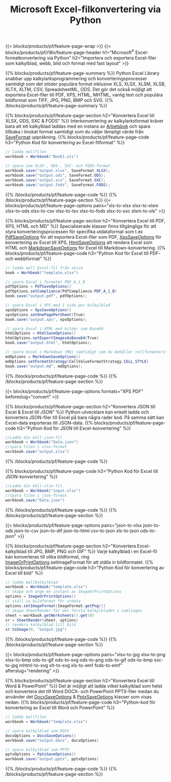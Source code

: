 ﻿---
title: Microsoft Excel-filkonvertering via Python 
url: /sv/python/conversion/
description: Konvertera Excel XLS, XLSX, ODS, CSV till PDF, XPS, HTML, JPEG, HTML och många andra populära format med bara några rader med Python-kod.
---
{{< blocks/products/pf/feature-page-wrap >}}
{{< blocks/products/pf/i18n/feature-page-header h1="Microsoft<sup>&reg;</sup> Excel-formatkonvertering via Python" h2="Importera och exportera Excel-filer som kalkylblad, webb, bild och format med fast layout" >}}

{{% blocks/products/pf/feature-page-summary %}}
Python Excel Library snabbar upp kalkylarksprogrammering och konverteringsprocesser samtidigt som det stöder populära format inklusive XLS, XLSX, XLSM, XLSB, XLTX, XLTM, CSV, SpreadsheetML, ODS. Det gör det också möjligt att exportera Excel-filer till PDF, XPS, HTML, MHTML, vanlig text och populära bildformat som TIFF, JPG, PNG, BMP och SVG.
{{% /blocks/products/pf/feature-page-summary %}}

{{% blocks/products/pf/feature-page-section h2="Konvertera Excel till XLSX, ODS, SXC & FODS" %}}
Interkonvertering av kalkylarksformat kräver bara att ett kalkylblad laddas med en instans av [Arbetsbok](https://reference.aspose.com/cells/python/asposecells.api/Workbook) och spara tillbaka i önskat format samtidigt som du väljer lämpligt värde från [SaveFormat](https://reference.aspose.com/cells/python/asposecells.api/saveformat) uppräkning.
{{% blocks/products/pf/feature-page-code h3="Python Kod för konvertering av Excel-filformat" %}}

```cs
// ladda mallfilen
workbook = Workbook("Book1.xls")
  
// spara som XLSX-, ODS-, SXC- och FODS-format
workbook.save("output.xlsx", SaveFormat.XLSX);
workbook.save("output.ods", SaveFormat.ODS);
workbook.save("output.scx", SaveFormat.SXC);
workbook.save("output.fods", SaveFormat.FODS);

```
{{% /blocks/products/pf/feature-page-code %}}
{{% /blocks/products/pf/feature-page-section %}}
{{< blocks/products/pf/feature-page-options pairs="xls-to-xlsx xlsx-to-xlsm xlsx-to-ods xlsx-to-csv xlsx-to-tsv xlsx-to-fods xlsx-to-sxc xlsm-to-xls" >}}


{{% blocks/products/pf/feature-page-section h2="Konvertera Excel till PDF, XPS, HTML och MD" %}}
Specialiserade klasser finns tillgängliga för att styra konverteringsprocessen för specifika utdataformat som t.ex [PdfSaveOptions](https://reference.aspose.com/cells/python/asposecells.api/PdfSaveOptions) för att exportera Excel-filer som PDF, [XpsSaveOptions](https://reference.aspose.com/cells/python/asposecells.api/XpsSaveOptions) för konvertering av Excel till XPS, [HtmlSaveOptions](https://reference.aspose.com/cells/python/asposecells.api/HtmlSaveOptions) att rendera Excel som HTML och [MarkdownSaveOptions](https://reference.aspose.com/cells/python/asposecells.api/MarkdownSaveOptions) för Excel till Markdown-konvertering. 
{{% blocks/products/pf/feature-page-code h3="Python Kod för Excel till PDF- och webbformat" %}}

```cs
// ladda mall Excel-fil från skiva
book = Workbook("template.xlsx")

// spara Excel i formatet PDF_A_1_B
pdfOptions = PdfSaveOptions()
pdfOptions.setCompliance(PdfCompliance.PDF_A_1_B)
book.save("output.pdf", pdfOptions);

// spara Excel i XPS med 1 sida per kalkylblad
xpsOptions = XpsSaveOptions()
xpsOptions.setOnePagePerSheet(True)
book.save("output.xps", xpsOptions);

// spara Excel i HTML med bilder som Base64
htmlOptions = HtmlSaveOptions()
htmlOptions.setExportImagesAsBase64(True)
book.save("output.html", htmlOptions);

// spara Excel i Markdown (MD) samtidigt som du behåller cellformateringen
mdOptions = MarkdownSaveOptions()
mdOptions.setFormatStrategy(CellValueFormatStrategy.CELL_STYLE)
book.save("output.md", mdOptions);

```
{{% /blocks/products/pf/feature-page-code %}}
{{% /blocks/products/pf/feature-page-section %}}

{{< blocks/products/pf/feature-page-options formats="XPS PDF" beforeslug="convert" >}}

{{% blocks/products/pf/feature-page-section h2="Konvertera JSON till Excel & Excel till JSON" %}}
Python-utvecklare kan enkelt ladda och konvertera JSON-filer till Excel på bara några rader kod. På samma sätt kan Excel-data exporteras till JSON-data.
{{% blocks/products/pf/feature-page-code h3="Python Kod för JSON till Excel-konvertering" %}}
```cs
//Ladda din käll-json-fil
workbook = Workbook("Data.json")
//spara filen i xlsx-format
workbook.save("output.xlsx")

```
{{% /blocks/products/pf/feature-page-code %}}

{{% blocks/products/pf/feature-page-code h3="Python Kod för Excel till JSON-konvertering" %}}
```cs
//Ladda din käll-xlsx-fil
workbook = Workbook("input.xlsx")
//spara filen i json-format
workbook.save("Data.json")

```
{{% /blocks/products/pf/feature-page-code %}}
{{% /blocks/products/pf/feature-page-section %}}

{{< blocks/products/pf/feature-page-options pairs="json-to-xlsx json-to-ods json-to-csv json-to-dif json-to-html csv-to-json xls-to-json ods-to-json" >}}

{{% blocks/products/pf/feature-page-section h2="Konvertera Excel-kalkylblad till JPG, BMP, PNG och GIF" %}}
Varje kalkylblad i en Excel-fil kan konverteras till olika bildformat, ring [ImageOrPrintOptions](https://reference.aspose.com/cells/python/asposecells.api/ImageOrPrintOptions).setImageFormat för att ställa in bildformatet. 
{{% blocks/products/pf/feature-page-code h3="Python Kod för konvertering av Excel till bild" %}}
```cs
// ladda mallkalkylblad
workbook = Workbook("template.xlsx")
// skapa och ange en instans av ImageOrPrintOptions
options = ImageOrPrintOptions()
// ställ in bildformat för utdata
options.setImageFormat(ImageFormat.getPng())
// skapa SheetRender för det första kalkylbladet i samlingen
sheet = workbook.getWorksheets().get(0)
sr = SheetRender(sheet, options)
// rendera kalkylblad till bild
sr.toImage(0, "output.jpg")

```
{{% /blocks/products/pf/feature-page-code %}}
{{% /blocks/products/pf/feature-page-section %}}

{{< blocks/products/pf/feature-page-options pairs="xlsx-to-jpg xlsx-to-png xlsx-to-bmp ods-to-gif ods-to-svg ods-to-png ods-to-gif ods-to-bmp sxc-to-jpg mhtml-to-svg xlt-to-svg xls-to-emf fods-to-emf" afterslug="rendering" >}}

{{% blocks/products/pf/feature-page-section h2="Konvertera Excel till Word & PowerPoint" %}}
Det är möjligt att ladda vilket kalkylblad som helst och konvertera det till Word DOCX- och PowerPoint PPTX-filer medan du använder det [DocxSaveOptions](https://reference.aspose.com/cells/python/asposecells.api/DocxSaveOptions) & [PptxSaveOptions](https://reference.aspose.com/cells/python/asposecells.api/PptxSaveOptions) klasser som visas nedan.
{{% blocks/products/pf/feature-page-code h3="Python-kod för konvertering av Excel till Word och PowerPoint" %}}
```cs
// ladda mallfilen
workbook = Workbook("template.xlsx")

// spara kalkylblad som DOCX
docxOptions = DocxSaveOptions()
workbook.save("output.docx", docxOptions)

// spara kalkylblad som PPTX
pptxOptions = PptxSaveOptions()
workbook.save("output.pptx", pptxOptions)

```
{{% /blocks/products/pf/feature-page-code %}}
{{% /blocks/products/pf/feature-page-section %}}